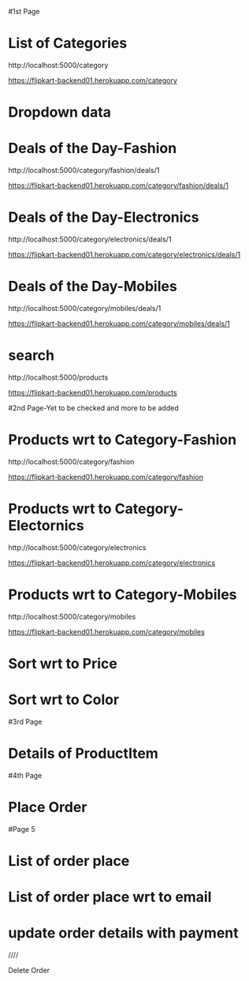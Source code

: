 #1st Page
# List of Categories
http://localhost:5000/category

https://flipkart-backend01.herokuapp.com/category


# Dropdown data
# Deals of the Day-Fashion
http://localhost:5000/category/fashion/deals/1

https://flipkart-backend01.herokuapp.com/category/fashion/deals/1


# Deals of the Day-Electronics
http://localhost:5000/category/electronics/deals/1

https://flipkart-backend01.herokuapp.com/category/electronics/deals/1


# Deals of the Day-Mobiles
http://localhost:5000/category/mobiles/deals/1

https://flipkart-backend01.herokuapp.com/category/mobiles/deals/1

# search 
http://localhost:5000/products

https://flipkart-backend01.herokuapp.com/products


#2nd Page-Yet to be checked and more to be added

# Products wrt to Category-Fashion
http://localhost:5000/category/fashion

https://flipkart-backend01.herokuapp.com/category/fashion


# Products wrt to Category-Electornics
http://localhost:5000/category/electronics

https://flipkart-backend01.herokuapp.com/category/electronics

# Products wrt to Category-Mobiles
http://localhost:5000/category/mobiles

https://flipkart-backend01.herokuapp.com/category/mobiles


# Sort wrt to Price


# Sort wrt to Color

#3rd Page
# Details of ProductItem

#4th Page
# Place Order

#Page 5
# List of order place
# List of order place wrt to email
# update order details with payment

////

Delete Order


